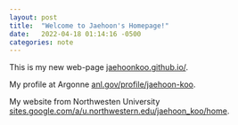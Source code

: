 ```yaml
---
layout: post
title:  "Welcome to Jaehoon's Homepage!"
date:   2022-04-18 01:14:16 -0500
categories: note
---
```


This is my new web-page [jaehoonkoo.github.io/](https://jaehoonkoo.github.io/).  

My profile at Argonne [anl.gov/profile/jaehoon-koo][anl-profile]. 

My website from Northwesten University [sites.google.com/a/u.northwestern.edu/jaehoon_koo/home][nu-website].

[anl-profile]: https://www.anl.gov/profile/jaehoon-koo
[nu-website]: https://sites.google.com/a/u.northwestern.edu/jaehoon_koo/
